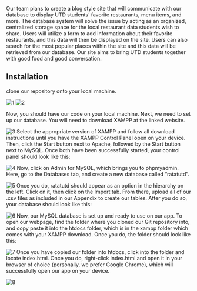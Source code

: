 Our team plans to create a blog style site that will communicate with our database to display UTD students’ favorite restaurants, menu items, and more. The database system will solve the issue by acting as an organized, centralized storage space for the local restaurant data students wish to share. Users will utilize a form to add information about their favorite restaurants, and this data will then be displayed on the site. Users can also search for the most popular places within the site and this data will be retrieved from our database. Our site aims to bring UTD students together with good food and good conversation.
## **Installation**
clone our repository onto your local machine.

![1](https://github.com/user-attachments/assets/7d5c3ce1-7e16-4a4f-a6a3-4858bdd52ef0)
![2](https://github.com/user-attachments/assets/aa42e91c-2465-4916-91c4-fdea69962e65)

Now, you should have our code on your local machine. Next, we need to set up our database. You will need to download XAMPP at the linked website.

![3](https://github.com/user-attachments/assets/52af5d94-7946-491c-a186-61905d45981a)
Select the appropriate version of XAMPP and follow all download instructions until you have the XAMPP Control Panel open on your device. Then, click the Start button next to Apache, followed by the Start button next to MySQL. Once both have been successfully started, your control panel should look like this:

![4](https://github.com/user-attachments/assets/c4951cd4-ea21-4c39-a1ef-40975ed5803e)
Now, click on Admin for MySQL, which brings you to phpmyadmin. Here, go to the Databases tab, and create a new database called “ratatutd”.

![5](https://github.com/user-attachments/assets/cc3a1535-6cf9-45e3-907b-db974614eeba)
Once you do, ratatutd should appear as an option in the hierarchy on the left. Click on it, then click on the Import tab. From there, upload all of our .csv files as included in our Appendix to create our tables. After you do so, your database should look like this:

![6](https://github.com/user-attachments/assets/b44ec9d2-8907-46e1-911d-24decaeded61)
Now, our MySQL database is set up and ready to use on our app. To open our webpage, find the folder where you cloned our Git repository into, and copy paste it into the htdocs folder, which is in the xampp folder which comes with your XAMPP download. Once you do, the folder should look like this:

![7](https://github.com/user-attachments/assets/b1b28bac-ca4b-4720-aac7-9e47100873f7)
Once you have copied our folder into htdocs, click into the folder and locate index.html. Once you do, right-click index.html and open it in your browser of choice (personally, we prefer Google Chrome), which will successfully open our app on your device. 

![8](https://github.com/user-attachments/assets/7dd73257-cece-4873-addd-102f3b1827cb)
